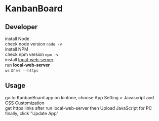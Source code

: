 # KanbanBoard

## Developer
install Node  
check node version `node -v`  
install NPM  
check npm version `npm -v`  
install [local-web-server](https://www.npmjs.com/package/local-web-server)  
run **local-web-server**  
`ws` or `ws --https`

## Usage
go to KanbanBoard app on kintone, choose App Setting > Javascript and CSS Customization   
get https links after run local-web-server then Upload JavaScript for PC  
finally, click "Update App"
